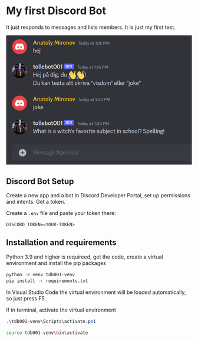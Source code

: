 # My first Discord Bot

It just responds to messages and lists members. It is just my first test.

![discord bot in a guild channel](media/image.png)

## Discord Bot Setup

Create a new app and a bot in Discord Developer Portal, set up permissions and intents. Get a token.

Create a `.env` file and paste your token there:

```
DISCORD_TOKEN=<YOUR-TOKEN>
```

## Installation and requirements

Python 3.9 and higher is requireed, get the code, create a virtual environment and install the pip packages

```bash
python -m venv tdb001-venv
pip install -r requirements.txt
```

In Visual Studio Code the virtual environment will be loaded automatically, so just press F5.

If in terminal, activate the virtual environment

```powershell
.\tdb001-venv\Scripts\activate.ps1
```

```bash
source tdb001-venv\bin\activate
```
